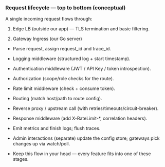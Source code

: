 ### Request lifecycle — top to bottom (conceptual)

A single incoming request flows through:

1. Edge LB (outside our app) — TLS termination and basic filtering.

2. Gateway Ingress (our Go server)

- Parse request, assign request_id and trace_id.

- Logging middleware (structured log + start timestamp).

- Authentication middleware (JWT / API Key / token introspection).

- Authorization (scope/role checks for the route).

- Rate limit middleware (check + consume token).

- Routing (match host/path to route config).

- Reverse proxy / upstream call (with retries/timeouts/circuit-breaker).

- Response middleware (add X-RateLimit-*, correlation headers).

- Emit metrics and finish logs; flush traces.

- Admin interactions (separate) update the config store; gateways pick changes up via watch/poll.

- Keep this flow in your head — every feature fits into one of these stages.